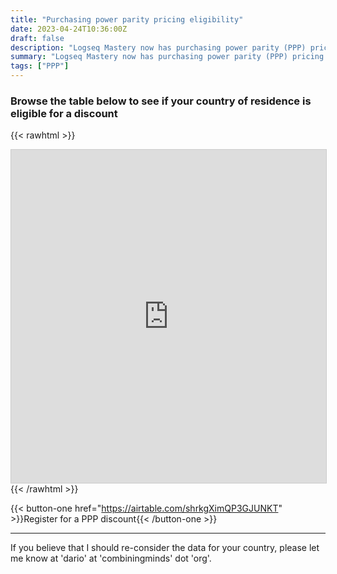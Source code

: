 ```yaml
---
title: "Purchasing power parity pricing eligibility"
date: 2023-04-24T10:36:00Z
draft: false
description: "Logseq Mastery now has purchasing power parity (PPP) pricing to make the course more accessible to a global audience."
summary: "Logseq Mastery now has purchasing power parity (PPP) pricing to make the course more accessible to a global audience." 
tags: ["PPP"]
---
```


###  Browse the table below to see if your country of residence is eligible for a discount

{{< rawhtml >}}
<iframe class="airtable-embed" src="https://airtable.com/embed/shr4jjdJHxe4fB87t?backgroundColor=cyan&viewControls=on" frameborder="0" onmousewheel="" width="100%" height="533" style="background: transparent; border: 1px solid #ccc;"></iframe>
{{< /rawhtml >}}

{{< button-one href="https://airtable.com/shrkgXimQP3GJUNKT" >}}Register for a PPP discount{{< /button-one >}}

---

If you believe that I should re-consider the data for your country, please let me know at 'dario' at 'combiningminds' dot 'org'. 